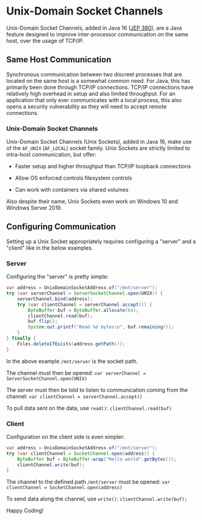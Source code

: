 # Unix-Domain Socket Channels

Unix-Domain Socket Channels, added in Java 16 ([JEP 380](https://openjdk.java.net/jeps/380)), are a Java feature designed to improve inter-processor communication on the same host, over the usage of TCP/IP.  

## Same Host Communication

Synchronous communication between two discreet processes that are located on the same host is a somewhat common need. For Java, this has primarily been done through TCP/IP connections. TCP/IP connections have relatively high overhead in setup and also limited throughput. For an application that only ever communicates with a local process, this also opens a security vulnerability as they will need to accept remote connections. 

### Unix-Domain Socket Channels

Unix-Domain Socket Channels (Unix Sockets), added in Java 16, make use of the `AF_UNIX` (`AF_LOCAL`) socket family. Unix Sockets are strictly limited to intra-host communication, but offer:

* Faster setup and higher throughput than TCP/IP loopback connections

* Allow OS enforced controls filesystem controls 

* Can work with containers via shared volumes

Also despite their name, Unix Sockets even work on Windows 10 and Windows Server 2019.

## Configuring Communication

Setting up a Unix Socket appropriately requires configuring a "server" and a "client" like in the below examples. 

### Server

Configuring the "server" is pretty simple:

```java
var address = UnixDomainSocketAddress.of("/mnt/server");
try (var serverChannel = ServerSocketChannel.open(UNIX)) {
    serverChannel.bind(address);
    try (var clientChannel = serverChannel.accept()) {
        ByteBuffer buf = ByteBuffer.allocate(64);
        clientChannel.read(buf);
        buf.flip();
        System.out.printf("Read %d bytes\n", buf.remaining());
    }
} finally {
    Files.deleteIfExists(address.getPath());
}
```

In the above example `/mnt/server` is the socket path. 

The channel must then be opened: `var serverChannel = ServerSocketChannel.open(UNIX)`

The server must then be told to listen to communication coming from the channel: `var clientChannel = serverChannel.accept()`

To pull data sent on the data, use `read()`:  `clientChannel.read(buf)`

### Client

Configuration on the client side is even simpler:

```java
var address = UnixDomainSocketAddress.of("/mnt/server");
try (var clientChannel = SocketChannel.open(address)) {
    ByteBuffer buf = ByteBuffer.wrap("Hello world".getBytes());
    clientChannel.write(buf);
}
```

The channel to the defined path `/mnt/server` must be opened: `var clientChannel = SocketChannel.open(address)`

To send data along the channel, use `write()`: `clientChannel.write(buf);`

Happy Coding!
